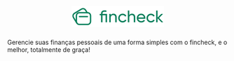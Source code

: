 # <div align="center"><img src="src/assets/images/logo.svg" alt="Fincheck" /></div>

Gerencie suas finanças pessoais de uma forma simples com o fincheck, e o melhor, totalmente de graça!
